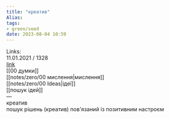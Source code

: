 ```yaml
---
title: "креатив"
Alias: 
tags:
- green/seed
date: 2023-08-04 10:59
---
```

Links:  
11.01.2021 / 1328  
[link](https://www.youtube.com/watch?v=LR4UvYhUu1c&list=WL&index=11&t=2s&ab_channel=CleverMindRu)  
[[00 думки]]  
[[notes/zero/00 мислення|мислення]]  
[[notes/zero/00 Ideas|ідеї]]  
[[пошук ідей]]  
—  
креатив  
пошук рішень (креатив) пов'язаний із позитивним настроєм





